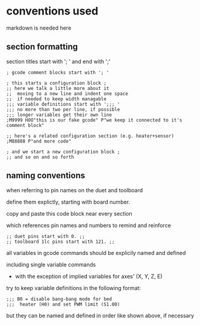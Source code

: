 # conventions used 

markdown is needed here

## section formatting

section titles start with '; ' and end with ';'
 ```
; gcode comment blocks start with '; '

; this starts a configuration block ; 
;; here we talk a little more about it
;;  moving to a new line and indent one space
;;  if needed to keep width managable
;;; variable definitions start with ';;; '
;;; no more than two per line, if possible
;;; longer variables get their own line
;M9999 HOO"this is our fake gcode" P"we keep it connected to it's comment block"

;; here's a related configuration section (e.g. heater+sensor)
;M88888 P"and more code"

; and we start a new configuration block ; 
;; and so on and so forth
```
## naming conventions

when referring to pin names on the duet and toolboard

define them explictly, starting with board number.

copy and paste this code block near every section 

which references pin names and numbers to remind and reinforce
```
;; duet pins start with 0. ;;
;; toolboard 1lc pins start with 121. ;;
```
all variables in gcode commands should be explicily named and defined

including single variable commands

 - with the exception of implied variables for axes' (X, Y, Z, E)

try to keep variable definitions in the following format:

```
;;; B0 = disable bang-bang mode for bed 
;;;  heater (H0) and set PWM limit (S1.00)
```
but they can be named and defined in order like shown above, if necessary

